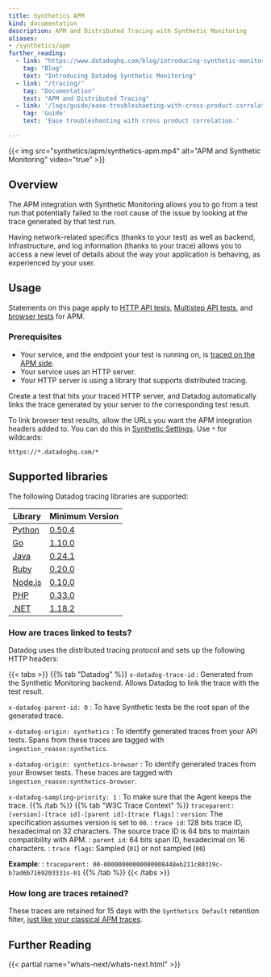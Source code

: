 ```yaml
---
title: Synthetics APM
kind: documentation
description: APM and Distributed Tracing with Synthetic Monitoring
aliases:
- /synthetics/apm
further_reading:
  - link: "https://www.datadoghq.com/blog/introducing-synthetic-monitoring/"
    tag: "Blog"
    text: "Introducing Datadog Synthetic Monitoring"
  - link: "/tracing/"
    tag: "Documentation"
    text: "APM and Distributed Tracing"
  - link: '/logs/guide/ease-troubleshooting-with-cross-product-correlation/'
    tag: 'Guide'
    text: 'Ease troubleshooting with cross product correlation.'

---
```


{{< img src="synthetics/apm/synthetics-apm.mp4" alt="APM and Synthetic Monitoring" video="true" >}}

## Overview

The APM integration with Synthetic Monitoring allows you to go from a test run that potentially failed to the root cause of the issue by looking at the trace generated by that test run.

Having network-related specifics (thanks to your test) as well as backend, infrastructure, and log information (thanks to your trace) allows you to access a new level of details about the way your application is behaving, as experienced by your user.

## Usage

Statements on this page apply to [HTTP API tests][1], [Multistep API tests][2], and [browser tests][3] for APM.

### Prerequisites

* Your service, and the endpoint your test is running on, is [traced on the APM side][4].
* Your service uses an HTTP server.
* Your HTTP server is using a library that supports distributed tracing.

Create a test that hits your traced HTTP server, and Datadog automatically links the trace generated by your server to the corresponding test result.

To link browser test results, allow the URLs you want the APM integration headers added to. You can do this in [Synthetic Settings][5]. Use `*` for wildcards:

```text
https://*.datadoghq.com/*
```

## Supported libraries

The following Datadog tracing libraries are supported:

| Library                             | Minimum Version                                                                                                             |
|----------------------------------------|-------------------------------------------------------------------------------------------------------------------------|
| [Python][6]                  | [0.50.4][7]                |
| [Go][8]                  | [1.10.0][9]                |
| [Java][10]                  | [0.24.1][11]                |
| [Ruby][12]                  | [0.20.0][13]                |
| [Node.js][14]                  | [0.10.0][15]                |
| [PHP][16]                  | [0.33.0][17]                |
| [.NET][18]                  | [1.18.2][19]                |

### How are traces linked to tests?

Datadog uses the distributed tracing protocol and sets up the following HTTP headers:


{{< tabs >}}
{{% tab "Datadog" %}}
`x-datadog-trace-id`
: Generated from the Synthetic Monitoring backend. Allows Datadog to link the trace with the test result.

`x-datadog-parent-id: 0`
: To have Synthetic tests be the root span of the generated trace.

`x-datadog-origin: synthetics`
: To identify generated traces from your API tests. Spans from these traces are tagged with `ingestion_reason:synthetics`.

`x-datadog-origin: synthetics-browser`
: To identify generated traces from your Browser tests. These traces are tagged with `ingestion_reason:synthetics-browser`.

`x-datadog-sampling-priority: 1`
: To make sure that the Agent keeps the trace.
{{% /tab %}}
{{% tab "W3C Trace Context" %}}
`traceparent: [version]-[trace id]-[parent id]-[trace flags]`
: `version`: The specification assumes version is set to `00`.
: `trace id`: 128 bits trace ID, hexadecimal on 32 characters. The source trace ID is 64 bits to maintain compatibility with APM.
: `parent id`: 64 bits span ID, hexadecimal on 16 characters.
: `trace flags`: Sampled (`01`) or not sampled (`00`)

**Example**:
: `traceparent: 00-00000000000000008448eb211c80319c-b7ad6b7169203331s-01`
{{% /tab %}}
{{< /tabs >}}

### How long are traces retained?

These traces are retained for 15 days with the `Synthetics Default` retention filter, [just like your classical APM traces][20].

## Further Reading

{{< partial name="whats-next/whats-next.html" >}}



[1]: /synthetics/api_tests/http_tests/?tab=requestoptions
[2]: /synthetics/multistep?tab=requestoptions
[3]: /synthetics/browser_tests/
[4]: /tracing/
[5]: https://app.datadoghq.com/synthetics/settings/integrations
[6]: /tracing/trace_collection/dd_libraries/python/
[7]: https://github.com/DataDog/dd-trace-py/releases/tag/v0.50.4
[8]: /tracing/trace_collection/dd_libraries/go/
[9]: https://github.com/DataDog/dd-trace-go/releases/tag/v1.10.0
[10]: /tracing/trace_collection/dd_libraries/java/
[11]: https://github.com/DataDog/dd-trace-java/releases/tag/v0.24.1
[12]: /tracing/trace_collection/dd_libraries/ruby/
[13]: https://github.com/DataDog/dd-trace-rb/releases/tag/v0.20.0
[14]: /tracing/trace_collection/dd_libraries/nodejs/
[15]: https://github.com/DataDog/dd-trace-js/releases/tag/v0.10.0
[16]: /tracing/trace_collection/dd_libraries/php/
[17]: https://github.com/DataDog/dd-trace-php/releases/tag/0.33.0
[18]: /tracing/trace_collection/dd_libraries/dotnet-core/
[19]: https://github.com/DataDog/dd-trace-dotnet/releases/tag/v1.18.2
[20]: /tracing/trace_pipeline/trace_retention/
